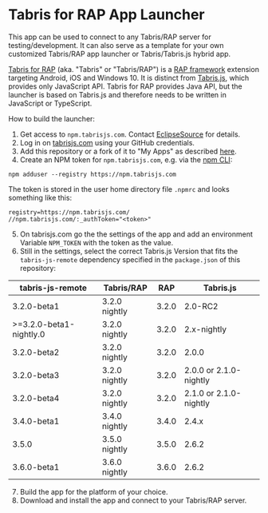 Tabris for RAP App Launcher
===========================

This app can be used to connect to any Tabris/RAP server for testing/development.
It can also serve as a template for your own customized Tabris/RAP app launcher or Tabris/Tabris.js hybrid app.

[Tabris for RAP](http://developer.eclipsesource.com/tabris/docs/) (aka. "Tabris" or "Tabris/RAP") is a [RAP framework](http://eclipse.org/rap) extension targeting Android, iOS and Windows 10. It is distinct from [Tabris.js](http://tabrisjs.com), which provides only JavaScript API. Tabris for RAP provides Java API, but the launcher is based on Tabris.js and therefore needs to be written in JavaScript or TypeScript.

How to build the launcher:
1. Get access to `npm.tabrisjs.com`. Contact [EclipseSource](https://eclipsesource.com/about/contact-us/) for details.
2. Log in on [tabrisjs.com](http://tabrisjs.com) using your GitHub credentials.
3. Add this repository or a fork of it to "My Apps" as described [here](https://tabrisjs.com/documentation/latest/build.html#build-service).
4. Create an NPM token for `npm.tabrisjs.com`, e.g. via the [npm CLI](http://nodejs.org):

`npm adduser --registry https://npm.tabrisjs.com`

The token is stored in the user home directory file `.npmrc` and looks something like this:

```
registry=https://npm.tabrisjs.com/
//npm.tabrisjs.com/:_authToken="<token>"
```

5. On tabrisjs.com go the the settings of the app and add an environment Variable `NPM_TOKEN` with the token as the value.
6. Still in the settings, select the correct Tabris.js Version that fits the `tabris-js-remote` dependency specified in the `package.json` of this repository:

| tabris-js-remote        | Tabris/RAP    | RAP     | Tabris.js              |
|-------------------------|---------------|---------|------------------------|
| 3.2.0-beta1             | 3.2.0 nightly | 3.2.0   | 2.0-RC2                |
| >=3.2.0-beta1-nightly.0 | 3.2.0 nightly | 3.2.0   | 2.x-nightly            |
| 3.2.0-beta2             | 3.2.0 nightly | 3.2.0   | 2.0.0                  |
| 3.2.0-beta3             | 3.2.0 nightly | 3.2.0   | 2.0.0 or 2.1.0-nightly |
| 3.2.0-beta4             | 3.2.0 nightly | 3.2.0   | 2.1.0 or 2.1.0-nightly |
| 3.4.0-beta1             | 3.4.0 nightly | 3.4.0   | 2.4.x                  |
| 3.5.0                   | 3.5.0 nightly | 3.5.0   | 2.6.2                  |
| 3.6.0-beta1             | 3.6.0 nightly | 3.6.0   | 2.6.2                  |

7. Build the app for the platform of your choice.
8. Download and install the app and connect to your Tabris/RAP server.
